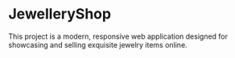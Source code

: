 # JewelleryShop
This project is a modern, responsive web application designed for showcasing and selling exquisite jewelry items online.

